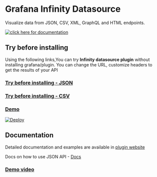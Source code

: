# Grafana Infinity Datasource

Visualize data from JSON, CSV, XML, GraphQL and HTML endpoints.

[![click here for documentation](https://user-images.githubusercontent.com/153843/122958390-b4ef8900-d37a-11eb-9bb9-d8e32965507f.png)](https://yesoreyeram.github.io/grafana-infinity-datasource)

## Try before installing

Using the following links,You can try **Infinity datasource plugin** without installing grafana/plugin. You can change the URL, customize headers to get the results of your API

### [Try before installing - JSON](https://grafana-infinity-datasource.herokuapp.com/d/try/try?orgId=1&editPanel=2)

### [Try before installing - CSV](https://grafana-infinity-datasource.herokuapp.com/d/try/try?orgId=1&editPanel=3)

### [Demo](https://grafana-infinity-datasource.herokuapp.com)

[![Deploy](https://www.herokucdn.com/deploy/button.svg)](https://heroku.com/deploy?template=https://github.com/neto007/grafana-infinity-datasource/)

## Documentation

Detailed documentation and examples are available in [plugin website](https://yesoreyeram.github.io/grafana-infinity-datasource)

Docs on how to use JSON API - [Docs](https://yesoreyeram.github.io/grafana-infinity-datasource/wiki/json)

### [Demo video](https://youtu.be/Wmgs1E9Ry-s)
